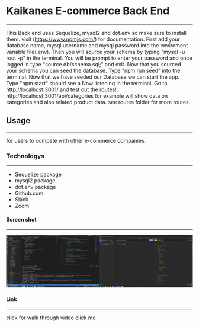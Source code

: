 # Kaikanes E-commerce Back End
***
This Back end uses Sequelize, mysql2 and dot.env so make sure to install them. visit (https://www.npmjs.com/) for documentation. First add your database name, mysql username and mysql password into the enviroment variable file(.env). Then you will source your schema by typing "mysql -u root -p" in the terminal. You will be prompt to enter your password and once logged in type "source db/schema.sql;" and exit. Now that you sourced your schema you can seed the database. Type "npm run seed" into the terminal. Now that we have seeded our Database we can start the app. Type "npm start" should see a Now listening in the terminal. Go to http://localhost:3001/ and test out the routes!. http://localhost:3001/api/categories for example will show data on categories and also related product data. see routes folder for more routes.
## Usage
***
for users to compete with other e-commerce companies.
### Technologys
***
* Sequelize package
* mysql2 package
* dot.env package
* Github.com
* Slack
* Zoom
#### Screen shot
***
![image](./assets/images/Screenshot%20(100).png)
#### Link
***
click for walk through video
[click me](https://drive.google.com/file/d/1087L3XpZblmW0zmBo4XclWGwXx0rDpKC/view)